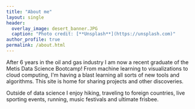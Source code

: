 ```yaml
---
title: "About me"
layout: single
header:
  overlay_image: desert_banner.JPG
  caption: "Photo credit: [**Unsplash**](https://unsplash.com)"
author_profile: true
permalink: /about.html
---
```


After 6 years in the oil and gas industry I am now a recent graduate of the Metis Data Science Bootcamp! From machine learning to visualizations to cloud computing, I'm having a blast learning all sorts of new tools and algorithms. This site is home for sharing projects and other discoveries.

Outside of data science I enjoy hiking, traveling to foreign countries, live sporting events, running, music festivals and ultimate frisbee.
